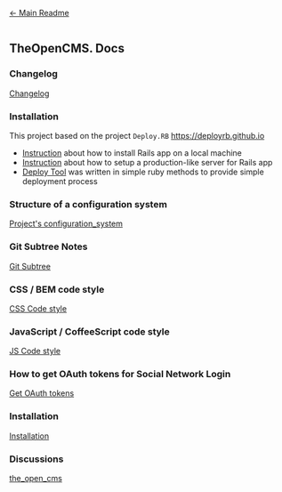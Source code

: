 [&larr; Main Readme](../README.md)

```
```

## TheOpenCMS. Docs

### Changelog

[Changelog](./Changelog.md)

### Installation

This project based on the project `Deploy.RB` https://deployrb.github.io

* [Instruction](https://github.com/DeployRB/Rails5App) about how to install Rails app on a local machine
* [Instruction](https://github.com/DeployRB/SetupServer) about how to setup a production-like server for Rails app
* [Deploy Tool](https://github.com/DeployRB/DeployTool) was written in simple ruby methods to provide simple deployment process

### Structure of a configuration system

[Project's configuration_system](./Configuration_System.md)

### Git Subtree Notes

[Git Subtree](./Subtrees.md)

### CSS / BEM code style

[CSS Code style](./CSS_Code_Style.md)

### JavaScript / CoffeeScript code style

[JS Code style](./JS_Code_Style.md)

### How to get OAuth tokens for Social Network Login

[Get OAuth tokens](./Social_Networks_OAuth.md)

### Installation

[Installation](./Development_Installation.md)

### Discussions

[the_open_cms](https://gitter.im/the_open_cms/main)
